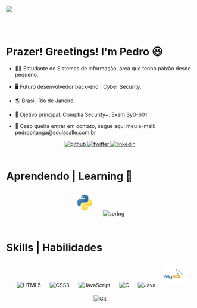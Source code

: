![](https://i.imgur.com/Ug2QIcU.png)  
  

<br/>  

  

<br/>  

# Prazer! Greetings! I'm Pedro 😆  
  

- 👨‍🎓 Estudante de Sistemas de informação, área que tenho paixão desde pequeno.  
  

- 🖥️ Futuro desenvolvedor back-end | Cyber Security.  
  

- 🌎 Brasil, Rio de Janeiro.  


- 📜 Ojetivo principal: Comptia Security+: Exam Sy0-601
  

- 📧 Caso queira entrar em contato, segue aqui meu e-mail: pedropitanga@soulasalle.com.br   
  

<div align="center">
  <a href="https://github.com/PeLuSoares" target="_blank">
    <img src=https://img.shields.io/badge/github-%2324292e.svg?&style=for-the-badge&logo=github&logoColor=white alt=github style="margin-bottom: 5px;" />
  </a>
  <a href="https://twitter.com/pedro_peluc" target="_blank">
    <img src=https://img.shields.io/badge/twitter-%2300acee.svg?&style=for-the-badge&logo=twitter&logoColor=white alt=twitter style="margin-bottom: 5px;" />
  </a>
  <a href="https://www.linkedin.com/in/pedro-lucas-soares-0061ab1a3/" target="_blank">
    <img src=https://img.shields.io/badge/linkedin-%231E77B5.svg?&style=for-the-badge&logo=linkedin&logoColor=white alt=linkedin style="margin-bottom: 5px;" />
  </a>  
</div>  
  

<br/>  

# Aprendendo | Learning 📖  
  

<div align="center">  
<img style="margin: 10px" src="https://raw.githubusercontent.com/devicons/devicon/master/icons/python/python-original.svg" alt="python" w height="50"/> 
<img style="margin: 10px" src="https://www.vectorlogo.zone/logos/springio/springio-icon.svg" alt="spring" height="50"/> 
</div>  

<br/>  

# Skills | Habilidades  
  

<div align="center">  
  <img style="margin: 10px" src="https://profilinator.rishav.dev/skills-assets/html5-original-wordmark.svg" alt="HTML5" height="50" />  
  <img style="margin: 10px" src="https://profilinator.rishav.dev/skills-assets/css3-original-wordmark.svg" alt="CSS3" height="50" />  
  <img style="margin: 10px" src="https://profilinator.rishav.dev/skills-assets/javascript-original.svg" alt="JavaScript" height="50" />  
  <img style="margin: 10px" src="https://profilinator.rishav.dev/skills-assets/c-original.svg" alt="C" height="50" />  
  <img style="margin: 10px" src="https://profilinator.rishav.dev/skills-assets/java-original-wordmark.svg" alt="Java" height="50" />  
  <img style="margin: 10px" src="https://raw.githubusercontent.com/devicons/devicon/master/icons/mysql/mysql-original-wordmark.svg" alt="mysql" height="50"/>
  <img style="margin: 10px" src="https://profilinator.rishav.dev/skills-assets/git-scm-icon.svg" alt="Git" height="50" />  
</div>
<br />
